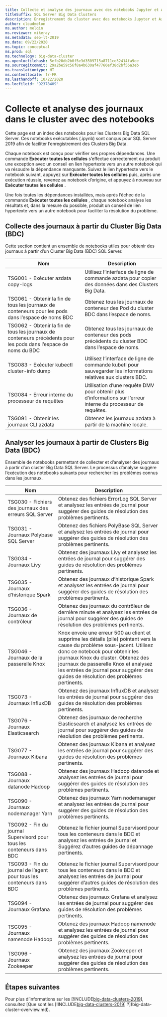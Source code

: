 ```yaml
---
title: Collecte et analyse des journaux avec des notebooks Jupyter et Azure Data Studio
titleSuffix: SQL Server Big Data Clusters
description: Enregistrement du cluster avec des notebooks Jupyter et Azure Data Studio sur le cluster Big Data SQL Server 2019.
author: cloudmelon
ms.author: melqin
ms.reviewer: mikeray
ms.metadata: seo-lt-2019
ms.date: 09/22/2020
ms.topic: conceptual
ms.prod: sql
ms.technology: big-data-cluster
ms.openlocfilehash: 5efb20db2b0f5e3d3509715a8711ce32414fa9ee
ms.sourcegitcommit: 29a2be59c56f8a4b630af47760ef38d2bf56a3eb
ms.translationtype: HT
ms.contentlocale: fr-FR
ms.lasthandoff: 10/22/2020
ms.locfileid: "92378409"
---
```

# <a name="gathering-and-analyzing-logs-in-the-cluster-with-notebooks"></a>Collecte et analyse des journaux dans le cluster avec des notebooks

Cette page est un index des notebooks pour les Clusters Big Data SQL Server. Ces notebooks exécutables (.ipynb) sont conçus pour SQL Server 2019 afin de faciliter l’enregistrement des Clusters Big Data.

Chaque notebook est conçu pour vérifier ses propres dépendances. Une commande **Exécuter toutes les cellules** s’effectue correctement ou produit une exception avec un conseil en lien hypertexte vers un autre notebook qui va résoudre la dépendance manquante. Suivez le lien hypertexte vers le notebook suivant, appuyez sur **Exécuter toutes les cellules** puis, après une exécution réussie, revenez au notebook d’origine, et appuyez à nouveau sur **Exécuter toutes les cellules** .

Une fois toutes les dépendances installées, mais après l’échec de la commande **Exécuter toutes les cellules** , chaque notebook analyse les résultats et, dans la mesure du possible, produit un conseil de lien hypertexte vers un autre notebook pour faciliter la résolution du problème.

## <a name="gathering-logs-from-big-data-cluster-bdc"></a>Collecte des journaux à partir du Cluster Big Data (BDC)

Cette section contient un ensemble de notebooks utiles pour obtenir des journaux à partir d’un Cluster Big Data (BDC) SQL Server.

| Nom | Description |
|--|--|
| TSG001 - Exécuter azdata copy-logs | Utilisez l’interface de ligne de commande azdata pour copier des données dans des Clusters Big Data. |
| TSG061 - Obtenir la fin de tous les journaux de conteneurs pour les pods dans l’espace de noms BDC | Obtenez tous les journaux de conteneur des Pod du cluster BDC dans l’espace de noms. |
| TSG062 - Obtenir la fin de tous les journaux de conteneurs précédents pour les pods dans l’espace de noms du BDC | Obtenez tous les journaux de conteneur des pods précédents du cluster BDC dans l’espace de noms. |
| TSG083 - Exécuter kubectl cluster-info dump | Utilisez l’interface de ligne de commande kubetl pour sauvegarder les informations relatives aux clusters BDC. |
| TSG084 - Erreur interne du processeur de requêtes | Utilisation d’une requête DMV pour obtenir plus d’informations sur l’erreur interne du processeur de requêtes. |
| TSG091 - Obtenir les journaux CLI azdata | Obtenez les journaux azdata à partir de la machine locale. |



## <a name="analyse-logs-from-big-data-clusters-bdc"></a>Analyser les journaux à partir de Clusters Big Data (BDC)

Ensemble de notebooks permettant de collecter et d’analyser des journaux à partir d’un cluster Big Data SQL Server.  Le processus d’analyse suggère l’exécution des notebooks suivants pour rechercher les problèmes connus dans les journaux.

|Nom|Description |
|---|---|
|TSG030 - Fichiers des journaux des erreurs SQL Server|Obtenez des fichiers ErrorLog SQL Server et analysez les entrées de journal pour suggérer des guides de résolution des problèmes pertinents. |
|TSG031 - Journaux Polybase SQL Server|Obtenez des fichiers PolyBase SQL Server et analysez les entrées de journal pour suggérer des guides de résolution des problèmes pertinents.|
|TSG034 - Journaux Livy|Obtenez des journaux Livy et analysez les entrées de journal pour suggérer des guides de résolution des problèmes pertinents.|
|TSG035 - Journaux d’historique Spark|Obtenez des journaux d’historique Spark et analysez les entrées de journal pour suggérer des guides de résolution des problèmes pertinents.|
|TSG036 - Journaux de contrôleur|Obtenez des journaux du contrôleur de dernière minute et analysez les entrées de journal pour suggérer des guides de résolution des problèmes pertinents.|
|TSG046 - Journaux de la passerelle Knox|Knox envoie une erreur 500 au client et supprime les détails (pile) pointant vers la cause du problème sous-jacent. Utilisez donc ce notebook pour obtenir les journaux Knox du cluster. Obtenez des journaux de passerelle Knox et analysez les entrées de journal pour suggérer des guides de résolution des problèmes pertinents.|
|TSG073 - Journaux InfluxDB|Obtenez des journaux InfluxDB et analysez les entrées de journal pour suggérer des guides de résolution des problèmes pertinents.|
|TSG076 - Journaux Elasticsearch|Obtenez des journaux de recherche Elasticsearch et analysez les entrées de journal pour suggérer des guides de résolution des problèmes pertinents.|
|TSG077 - Journaux Kibana|Obtenez des journaux Kibana et analysez les entrées de journal pour suggérer des guides de résolution des problèmes pertinents.|
|TSG088 - Journaux datanode Hadoop|Obtenez des journaux Hadoop datanode et analysez les entrées de journal pour suggérer des guides de résolution des problèmes pertinents.|
|TSG090 - Journaux nodemanager Yarn|Obtenez des journaux Yarn nodemanager et analysez les entrées de journal pour suggérer des guides de résolution des problèmes pertinents.|
|TSG092 - Fin du journal Supervisord pour tous les conteneurs dans BDC|Obtenez le fichier journal Supervisord pour tous les conteneurs dans le BDC et analysez les entrées de journal et Suggérez d’autres guides de dépannage pertinents.|
|TSG093 - Fin du journal de l’agent pour tous les conteneurs dans BDC|Obtenez le fichier journal Supervisord pour tous les conteneurs dans le BDC et analysez les entrées de journal pour suggérer d’autres guides de résolution des problèmes pertinents.|
|TSG094 - Journaux Grafana|Obtenez des journaux Grafana et analysez les entrées de journal pour suggérer des guides de résolution des problèmes pertinents.|
|TSG095 - Journaux namenode Hadoop|Obtenez des journaux Hadoop namenode et analysez les entrées de journal pour suggérer des guides de résolution des problèmes pertinents.|
|TSG096 - Journaux Zookeeper|Obtenez des journaux Zookeeper et analysez les entrées de journal pour suggérer des guides de résolution des problèmes pertinents.|

## <a name="next-steps"></a>Étapes suivantes

Pour plus d’informations sur les [!INCLUDE[big-data-clusters-2019](../includes/ssbigdataclusters-ss-nover.md)], consultez [Que sont les [!INCLUDE[big-data-clusters-2019](../includes/ssbigdataclusters-ver15.md)] ?](big-data-cluster-overview.md).
